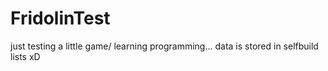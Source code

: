FridolinTest
============

just testing a little game/ learning programming... data is stored in selfbuild lists xD
